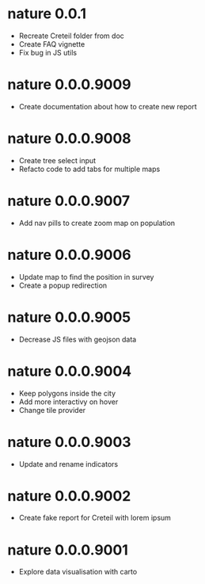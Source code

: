 # nature 0.0.1

* Recreate Creteil folder from doc 
* Create FAQ vignette
* Fix bug in JS utils

# nature 0.0.0.9009

* Create documentation about how to create new report

# nature 0.0.0.9008

* Create tree select input
* Refacto code to add tabs for multiple maps

# nature 0.0.0.9007

* Add nav pills to create zoom map on population

# nature 0.0.0.9006

* Update map to find the position in survey
* Create a popup redirection

# nature 0.0.0.9005

* Decrease JS files with geojson data

# nature 0.0.0.9004

* Keep polygons inside the city
* Add more interactivy on hover
* Change tile provider

# nature 0.0.0.9003

* Update and rename indicators

# nature 0.0.0.9002

* Create fake report for Creteil with lorem ipsum

# nature 0.0.0.9001

* Explore data visualisation with carto
